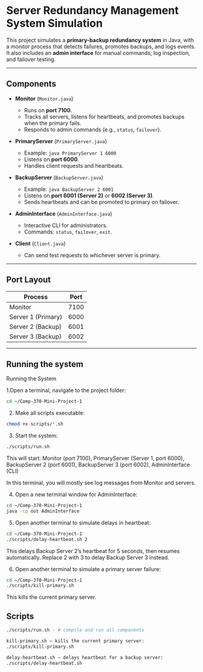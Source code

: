 
# Server Redundancy Management System Simulation

This project simulates a **primary-backup redundancy system** in Java, with a monitor process that detects failures, promotes backups, and logs events.
It also includes an **admin interface** for manual commands, log inspection, and failover testing.

---

## Components

- **Monitor** (`Monitor.java`)  
  - Runs on **port 7100**.  
  - Tracks all servers, listens for heartbeats, and promotes backups when the primary fails.  
  - Responds to admin commands (e.g., `status`, `failover`).

- **PrimaryServer** (`PrimaryServer.java`)  
  - Example: `java PrimaryServer 1 6000`  
  - Listens on **port 6000**.  
  - Handles client requests and heartbeats.

- **BackupServer** (`BackupServer.java`)  
  - Example: `java BackupServer 2 6001`  
  - Listens on **port 6001 (Server 2)** or **6002 (Server 3)**.  
  - Sends heartbeats and can be promoted to primary on failover.

- **AdminInterface** (`AdminInterface.java`)  
  - Interactive CLI for administrators.  
  - Commands: `status`, `failover`, `exit`.

- **Client** (`Client.java`)  
  - Can send test requests to whichever server is primary.

---

## Port Layout

| Process            | Port |
|--------------------|------|
| Monitor            | 7100 |
| Server 1 (Primary) | 6000 |
| Server 2 (Backup)  | 6001 |
| Server 3 (Backup)  | 6002 |

---
## Running the system
Running the System

1.Open a terminal, navigate to the project folder:
```bash
cd ~/Comp-370-Mini-Project-1
```
2. Make all scripts executable:
```bash
chmod +x scripts/*.sh
```
3. Start the system:
```bash
./scripts/run.sh
```
This will start: Monitor (port 7100), PrimaryServer (Server 1, port 6000), BackupServer 2 (port 6001), BackupServer 3 (port 6002), AdminInterface (CLI)

In this terminal, you will mostly see log messages from Monitor and servers.

4. Open a new terminal window for AdminInterface:
```bash
cd ~/Comp-370-Mini-Project-1
java -cp out AdminInterface
```
5. Open another terminal to simulate delays in heartbeat:
```bash
cd ~/Comp-370-Mini-Project-1
./scripts/delay-heartbeat.sh 2
```
This delays Backup Server 2’s heartbeat for 5 seconds, then resumes automatically.
Replace 2 with 3 to delay Backup Server 3 instead.

6. Open another terminal to simulate a primary server failure:
```bash
cd ~/Comp-370-Mini-Project-1
./scripts/kill-primary.sh
```
This kills the current primary server. 

## Scripts


```bash
./scripts/run.sh - # compile and run all components

kill-primary.sh – kills the current primary server:
./scripts/kill-primary.sh

delay-heartbeat.sh – delays heartbeat for a backup server:
./scripts/delay-heartbeat.sh

